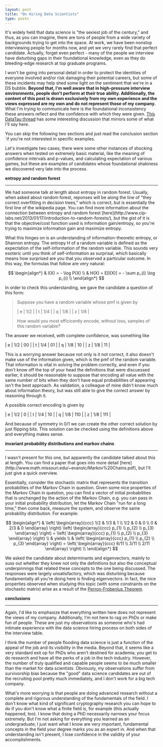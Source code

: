 ```yaml
---
layout: post
title: "On Hiring Data Scientists"
type: posts
---
```


It's widely held that data science is "the sexiest job of the century," and thus, as you can imagine, there are tons of people from a wide variety of backgrounds trying to get into the space. At work, we have been nonstop interviewing people for months now, and yet we very rarely find that perfect candidate. Actually, forget even perfect - many of the people we interview have disturbing gaps in their foundational knowledge, even as they do bleeding-edge research at top graduate programs.

I won't be going into personal detail in order to protect the identities of everyone involved and/or risk damaging their potential careers, but some of these incidents may help shed some light on the sentiment that we're in a DS bubble. **Beyond that, I'm well aware that in high-pressure interview environments, people don't perform at their true ability. Additionally, the content of this post is drawn exclusively from my own experience and the views expressed are my own and do not represent those of my company.** What I'm trying to communicate here is the foundational inconsistency these answers reflect and the confidence with which they were given. [This DataTau thread](http://www.datatau.com/item?id=6758) has some interesting discussion that mirrors some of what I'll say here.

You can skip the following two sections and just read the conclusion section `if you're not interested in specific examples.

Let's investigate two cases; there were some other instances of shocking answers when tested on extremely basic material, like the meaning of confidence intervals and p-values, and calculating expectation of various games, but these are examples of candidates whose foundational shakiness we discovered very late into the process.

**entropy and random forest**
<hr>
We had someone talk at length about entropy in random forest. Usually, when asked about random forest, reponses will be along the line of "they correct overfitting in decision trees," which is correct, but is essentially the first line of the wikipedia page. You can find more information about the connection between entropy and random forest [here](http://www.cip-labs.net/2013/01/17/introduction-to-random-forests/), but the gist of it is that the objective/cost function used is information gain/entropy, so you're trying to maximize information gain and maximize entropy.

What this hinges on is an understanding of information-theoretic entropy, or Shannon entropy. The entropy H of a random variable is defined as the expectation of the self-information of the random variable. This sounds very esoteric until you think of self-information as surprisal, which basically means how surprised are you that you observed a particular outcome. In this way, the formulas that follow are very natural:

$$
\begin{align*}
  & I(X) = - \log P(X) \\
  & H(X) = E[I(X)] = - \sum p_{i} \log p_{i} \\
\end{align*}
$$

In order to check this understanding, we gave the candidate a question of this form:

>Suppose you have a random variable whose pmf is given by
>
>| e | 1/2 |
>| t | 1/4 |
>| q | 1/8 |
>| z | 1/8 |
>
>How would you most efficicently encode, without loss, samples of this random variable?

The answer we received, with complete confidence, was something like

| e | 1/2 | 00 |
| t | 1/4 | 01 |
| q | 1/8 | 10 |
| z | 1/8 | 11 |

This is a worrying answer because not only is it not correct, it also doesn't make use of the information given, which is the pmf of the random variable. That information is vital in solving the problem correctly, and even if you don't know off the top of your head the definitions that were discuessed earlier, it should be reasonable to suppose that encoding all value with the same number of bits when they don't have equal probabilities of appearing isn't the best approach. As validation, a colleague of mine didn't know much about information theory, but was still able to give the correct answer by reasoning through it.

A possible correct encoding is given by

| e | 1/2 | 0 |
| t | 1/4 | 10 |
| q | 1/8 | 110 |
| z | 1/8 | 111 |

And because of symmetry in 0/1 we can create the other correct solution by just flipping bits. This solution can be checked using the definitions above and everything makes sense.

**invariant probability distributions and markov chains**
<hr>
I wasn't present for this one, but apparently the candidate talked about this at length. You can find a paper that goes into more detail [here](http://www.math.missouri.edu/~evanslc/Markov%20Chains.pdf), but I'll just give a quick overview.

Essentially, consider the stochastic matrix that represents the transition probabilites of the Markov Chain in question. Given some nice properties of the Markov Chain in question, you can find a vector of initial probabilities that is unchanged by the action of the Markov Chain, e.g. you can pass in your initial probability distribution, let the Markov Chain "run for a long time," then come back, measure the system, and observe the same probability distribution. For example:

$$
\begin{align*}
  & \left( \begin{array}{ccc}
1/2 & 1/3 & 1 \\
1/2 & 0 & 0 \\
0 & 2/3 & 0 \end{array} \right) \left( \begin{array}{ccc}
p_{1} \\
p_{2} \\
p_{3} \end{array} \right) = \left( \begin{array}{ccc}
p_{1} \\
p_{2} \\
p_{3} \end{array} \right) \\
  & yields \\
  & \left( \begin{array}{ccc}
p_{1} \\
p_{2} \\
p_{3} \end{array} \right) = \left( \begin{array}{ccc}
6/11 \\
3/11 \\
2/11 \end{array} \right) \\
\end{align*}
$$

We asked the candidate about determinants and eigenvectors, mainly to suss out whether they knew not only the definitions but also the conceptual underpinnings that related these concepts to the one being discussed. The responses were largely unsatisfactory, which was disturbing because fundamentally all you're doing here is finding eigenvectors. In fact, the nice properties observed when studying this topic (with some constraints on the stochastic matrix) arise as a result of the [Perron-Frobenius Theorem](http://en.wikipedia.org/wiki/Perron%E2%80%93Frobenius_theorem).

**conclusions**
<hr>
Again, I'd like to emphasize that everything written here does not represent the views of my company. Additionally, I'm not here to rag on PhDs or make fun of people. These are just my observations as someone who's had intimate experience with the data science hiring process on both sides of the interview table.

I think the number of people flooding data science is just a function of the appeal of the job and its visibility in the media. Beyond that, it seems like a very standard exit op for PhDs who aren't destined for academia; you get to do research and have all the perks of a job in the tech industry. However, the number of truly qualified and capable people seems to be much smaller than the market for data scientists. Obviously, my observations suffer from survivorship bias because the "good" data science candidates are out of the recruiting pool pretty much immediately, and I don't work for a big tech company.

What's more worrying is that people are doing advanced research without a complete and rigorous understanding of the fundamentals of the field. I don't know what kind of significant cryptography research you can hope to do if you don't know what a finite field is, for example (this actually happened, too). I know that doing a PhD necessarily narrows your focus extremely. But I'm not asking for everything you learned as an undergraduate; I just want what I know are very important, fundamental concepts in the field your degree marks you as an expert in. And when that understanding isn't present, I lose confidence in the validity of your accomplishments.

